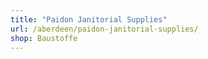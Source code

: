 ```yaml
---
title: "Paidon Janitorial Supplies"
url: /aberdeen/paidon-janitorial-supplies/
shop: Baustoffe
---
```

